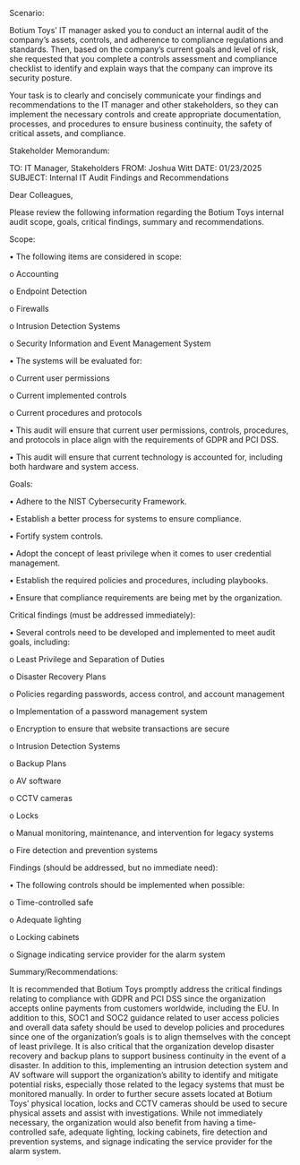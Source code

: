 Scenario:

Botium Toys’ IT manager asked you to conduct an internal audit of the company’s assets, controls, and adherence to compliance regulations and standards.
Then, based on the company’s current goals and level of risk, she requested that you complete a controls assessment and compliance checklist to identify and explain ways that the company can improve its security posture.

Your task is to clearly and concisely communicate your findings and recommendations to the IT manager and other stakeholders, so they can implement the necessary controls and create appropriate documentation, processes, and procedures to ensure business continuity, the safety of critical assets, and compliance.

Stakeholder Memorandum:

TO: IT Manager, Stakeholders
FROM: Joshua Witt
DATE: 01/23/2025
SUBJECT: Internal IT Audit Findings and Recommendations

Dear Colleagues,

Please review the following information regarding the Botium Toys internal audit scope, goals, critical findings, summary and recommendations.

Scope:

•	The following items are considered in scope:

  o	Accounting
  
  o	Endpoint Detection
  
  o	Firewalls
  
  o	Intrusion Detection Systems
  
  o	Security Information and Event Management System
  
•	The systems will be evaluated for:

  o	Current user permissions
  
  o	Current implemented controls
  
  o	Current procedures and protocols
  
•	This audit will ensure that current user permissions, controls, procedures, and protocols in place align with the requirements of GDPR and PCI DSS.

•	This audit will ensure that current technology is accounted for, including both hardware and system access.

Goals:

•	Adhere to the NIST Cybersecurity Framework.

•	Establish a better process for systems to ensure compliance.

•	Fortify system controls.

•	Adopt the concept of least privilege when it comes to user credential management.

•	Establish the required policies and procedures, including playbooks.

•	Ensure that compliance requirements are being met by the organization.

Critical findings (must be addressed immediately):

•	Several controls need to be developed and implemented to meet audit goals, including:

  o	Least Privilege and Separation of Duties
  
  o	Disaster Recovery Plans
  
  o	Policies regarding passwords, access control, and account management
  
  o	Implementation of a password management system
  
  o	Encryption to ensure that website transactions are secure
  
  o	Intrusion Detection Systems
  
  o	Backup Plans
  
  o	AV software
  
  o	CCTV cameras
  
  o	Locks
  
  o	Manual monitoring, maintenance, and intervention for legacy systems
  
  o	Fire detection and prevention systems

Findings (should be addressed, but no immediate need):

•	The following controls should be implemented when possible:

  o	Time-controlled safe
  
  o	Adequate lighting
  
  o	Locking cabinets
  
  o	Signage indicating service provider for the alarm system

Summary/Recommendations:

It is recommended that Botium Toys promptly address the critical findings relating to compliance with GDPR and PCI DSS since the organization accepts online payments from customers worldwide, including the EU.
In addition to this, SOC1 and SOC2 guidance related to user access policies and overall data safety should be used to develop policies and procedures since one of the organization’s goals is to align themselves with the concept of least privilege.
It is also critical that the organization develop disaster recovery and backup plans to support business continuity in the event of a disaster.
In addition to this, implementing an intrusion detection system and AV software will support the organization’s ability to identify and mitigate potential risks, especially those related to the legacy systems that must be monitored manually.
In order to further secure assets located at Botium Toys’ physical location, locks and CCTV cameras should be used to secure physical assets and assist with investigations.
While not immediately necessary, the organization would also benefit from having a time-controlled safe, adequate lighting, locking cabinets, fire detection and prevention systems, and signage indicating the service provider for the alarm system.
